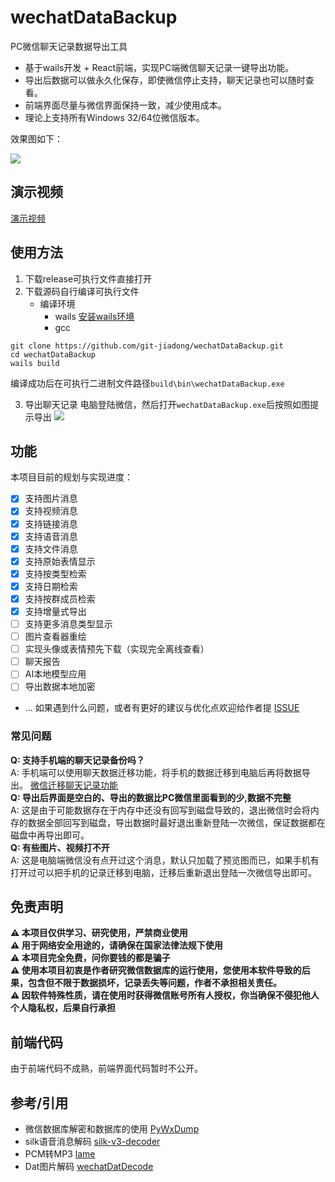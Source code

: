 # wechatDataBackup
PC微信聊天记录数据导出工具

* 基于wails开发 + React前端，实现PC端微信聊天记录一键导出功能。
* 导出后数据可以做永久化保存，即使微信停止支持，聊天记录也可以随时查看。
* 前端界面尽量与微信界面保持一致，减少使用成本。
* 理论上支持所有Windows 32/64位微信版本。

效果图如下：

![](./res/result.png)

## 演示视频
[演示视频](https://www.bilibili.com/video/BV1bPH1eWEEy/?share_source=copy_web&vd_source=b5cfa9258a9ad9900a00e9c1ce3cb4b6)
## 使用方法
1. 下载release可执行文件直接打开
2. 下载源码自行编译可执行文件 
    - 编译环境
        - wails [安装wails环境](https://wails.io/zh-Hans/docs/gettingstarted/installation)
        - gcc
```shell
git clone https://github.com/git-jiadong/wechatDataBackup.git
cd wechatDataBackup
wails build
```
编译成功后在可执行二进制文件路径`build\bin\wechatDataBackup.exe`

3. 导出聊天记录
电脑登陆微信，然后打开`wechatDataBackup.exe`后按照如图提示导出
![](./res/tips.png)

## 功能
本项目目前的规划与实现进度：
- [x] 支持图片消息
- [x] 支持视频消息
- [x] 支持链接消息
- [x] 支持语音消息
- [x] 支持文件消息
- [x] 支持原始表情显示
- [x] 支持按类型检索
- [x] 支持日期检索
- [x] 支持按群成员检索
- [x] 支持增量式导出
- [ ] 支持更多消息类型显示
- [ ] 图片查看器重绘
- [ ] 实现头像或表情预先下载（实现完全离线查看）
- [ ] 聊天报告
- [ ] AI本地模型应用
- [ ] 导出数据本地加密
- ...
如果遇到什么问题，或者有更好的建议与优化点欢迎给作者提 [ISSUE](https://github.com/git-jiadong/wechatDataBackup/issues)


### 常见问题
**Q: 支持手机端的聊天记录备份吗？**<br>
A: 手机端可以使用聊天数据迁移功能，将手机的数据迁移到电脑后再将数据导出。 [微信迁移聊天记录功能](https://www.bilibili.com/opus/974795819172495381)<br>
**Q: 导出后界面是空白的、导出的数据比PC微信里面看到的少,数据不完整**<br>
A: 这是由于可能数据存在于内存中还没有回写到磁盘导致的，退出微信时会将内存的数据全部回写到磁盘，导出数据时最好退出重新登陆一次微信，保证数据都在磁盘中再导出即可。<br>
**Q: 有些图片、视频打不开**<br>
A: 这是电脑端微信没有点开过这个消息，默认只加载了预览图而已，如果手机有打开过可以把手机的记录迁移到电脑，迁移后重新退出登陆一次微信导出即可。<br>

## 免责声明
**⚠️ 本项目仅供学习、研究使用，严禁商业使用**<br/>
**⚠️ 用于网络安全用途的，请确保在国家法律法规下使用**<br/>
**⚠️ 本项目完全免费，问你要钱的都是骗子**<br/>
**⚠️ 使用本项目初衷是作者研究微信数据库的运行使用，您使用本软件导致的后果，包含但不限于数据损坏，记录丢失等问题，作者不承担相关责任。**<br/>
**⚠️ 因软件特殊性质，请在使用时获得微信账号所有人授权，你当确保不侵犯他人个人隐私权，后果自行承担**<br/>

## 前端代码
由于前端代码不成熟，前端界面代码暂时不公开。

## 参考/引用
- 微信数据库解密和数据库的使用 [PyWxDump](https://github.com/xaoyaoo/PyWxDump/tree/master)
- silk语音消息解码 [silk-v3-decoder](https://github.com/kn007/silk-v3-decoder)
- PCM转MP3 [lame](https://github.com/viert/lame.git)
- Dat图片解码 [wechatDatDecode](https://github.com/liuggchen/wechatDatDecode)